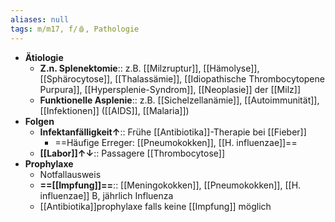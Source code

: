 ```yaml
---
aliases: null
tags: m/m17, f/🩸, Pathologie
---
```

- **Ätiologie**
	- **Z.n. Splenektomie**:: z.B. [[Milzruptur]], [[Hämolyse]], [[Sphärocytose]], [[Thalassämie]], [[Idiopathische Thrombocytopene Purpura]], [[Hypersplenie-Syndrom]], [[Neoplasie]] der [[Milz]]
	- **Funktionelle Asplenie**:: z.B. [[Sichelzellanämie]], [[Autoimmunität]], [[Infektionen]] ([[AIDS]], [[Malaria]])
- **Folgen**
	- **Infektanfälligkeit↑**:: Frühe [[Antibiotika]]-Therapie bei [[Fieber]]
		- ==Häufige Erreger: [[Pneumokokken]], [[H. influenzae]]==
	- **[[Labor]]↑↓**:: Passagere [[Thrombocytose]]
- **Prophylaxe**
	- Notfallausweis
	- **==[[Impfung]]==**:: [[Meningokokken]], [[Pneumokokken]], [[H. influenzae]] B, jährlich Influenza
	- [[Antibiotika]]prophylaxe falls keine [[Impfung]] möglich